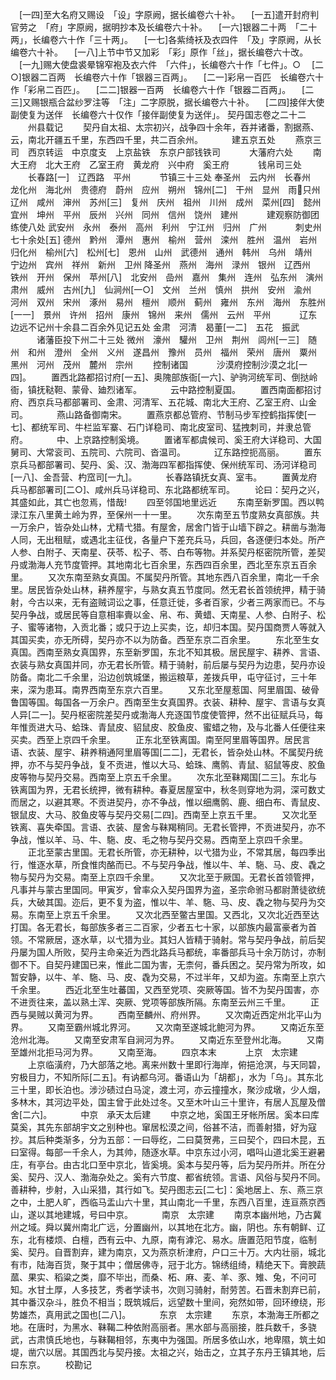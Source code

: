 <!-- { "loadSidebar": true } -->
　[一四]至大名府又赐设　「设」字原阙，据长编卷六十补。
　[一五]遣开封府判官劳之　「府」字原阙，据明抄本及长编卷六十补。
　[一六]银器二十两　「二十两」，长编卷六十作「三十两」。
　[一七]各紫绮袄及衣四件　「及」字原阙，从长编卷六十补。
　[一八]上节中节又加彩　「彩」原作「丝」，据长编卷六十改。
　[一九]赐大使盘裘晕锦窄袍及衣六件　「六件」，长编卷六十作「七件」。○
　[二○]银器二百两　长编卷六十作「银器三百两」。
　[二一]彩帛一百匹　长编卷六十作「彩帛二百匹」。
　[二二]银器一百两　长编卷六十作「银器二百两」。
　[二三]又赐银瓶合盆纱罗注等　「注」二字原脱，据长编卷六十补。
　[二四]接伴大使副使复为送伴　长编卷六十仅作「接伴副使复为送伴」。
契丹国志卷之二十二
　　州县载记
　　契丹自太祖、太宗初兴，战争四十余年，吞并诸番，割据燕、云，南北开疆五千里，东西四千里，共二百余州。
　　　建五京五处
　　燕京三司　西京转运　中京度支　上京盐铁　东京户部钱铁司
　　　大藩府六处
　　南大王府　北大王府　乙室王府　黄龙府　兴中府　奚王府
　　　钱帛司三处
　　长春路[一]　辽西路　平州
　　　节镇三十三处
奉圣州　云内州　长春州　龙化州　海北州　贵德府　蔚州　应州　朔州　锦州[二]　干州　显州　雨只州　辽州　咸州　渖州　苏州[三]　复州　庆州　祖州　川州　成州　菜州[四]　懿州　宜州　坤州　平州　辰州　兴州　同州　信州　饶州　建州
　　　建观察防御团练使八处
武安州　永州　泰州　高州　利州　宁江州　归州　广州
　　　刺史州七十余处[五]
德州　黔州　潭州　惠州　榆州　营州　滦州　胜州　温州　岩州　归化州　榆州[六]　松州[七]　恩州　山州　武德州　通州　韩州　乌州　靖州　宁边州　宾州　祥州　新州　卫州  降圣州　燕州　海州　渌州　银州　辽西州　铁州　开州　保州　苹州[八]　北安州　嵒州　嘉州　集州　连州　弘东州　演州　肃州　威州　古州[九]　仙涧州[一○]　文州　兰州　慎州　拱州　安州　渝州　河州　双州　宋州　涿州　易州　檀州　顺州　蓟州　雍州　东州　海州　东胜州[一一]　景州　许州　招州　康州　锦州　来州　儒州　云州　平州
　　　辽东边远不记州十余县二百余外见记五处
金肃　河清　曷董[一二]　五花　振武
　　　诸藩臣投下州二十三处
微州　濠州　驩州　卫州　荆州　闾州[一三]　随州　和州　澄州　全州　义州　遂昌州　豫州　员州　福州　荣州　唐州　粟州　黑州　河州　茂州　麓州　宗州
　　控制诸国
　　　沙漠府控制沙漠之北[一四]。
　　置西北路都招讨府[一五]、奥隗部族衙[一六]、驴驹河统军司、倒挞岭衙，镇抚鞑靼、蒙骨、廸烈诸军。
　　　云中路控制夏国。
　　置西南面都招讨府、西京兵马都部署司、金肃、河清军、五花城、南北大王府、乙室王府、山金司。
　　　燕山路备御南宋。
　　置燕京都总管府、节制马步军控鹤指挥使[一七]、都统军司、牛栏监军寨、石门详稳司、南北皮室司、猛拽刺司，并隶总管府。
　　　中、上京路控制奚境。
　　置诸军都虞候司、奚王府大详稳司、大国舅司、大常衮司、五院司、六院司、沓温司。
　　　辽东路控扼高丽。
　　置东京兵马都部署司、契丹、奚、汉、渤海四军都指挥使、保州统军司、汤河详稳司[一八]、金吾营、杓窊司[一九]。
　　　长春路镇抚女真、室韦。
　　置黄龙府兵马都部署司[二○]、咸州兵马详稳司、东北路都统军司。
　　论曰：契丹之兴，其盛如此，其亡也忽焉，惜哉!
　　四至邻国地里远近
　　东南至新罗国。西以鸭渌江东八里黄土岭为界，至保州一十一里。
　　次东南至五节度熟女真部族。共一万余户，皆杂处山林，尤精弋猎。有屋舍，居舍门皆于山墙下辟之。耕凿与渤海人同，无出租赋，或遇北主征伐，各量户下差充兵马，兵回，各逐便归本处。所产人参、白附子、天南星、茯苓、松子、苓、白布等物。并系契丹枢密院所管，差契丹或渤海人充节度管押。其地南北七百余里，东西四百余里，西北至东京五百余里。
　　又次东南至熟女真国。不属契丹所管。其地东西八百余里，南北一千余里。居民皆杂处山林，耕养屋宇，与熟女真五节度同。然无君长首领统押，精于骑射，今古以来，无有盗贼词讼之事，任意迁徙，多者百家，少者三两家而已。不与契丹争战，或居民等自意相率賷以金、帛、布、黄蜡、天南星、人参、白附子、松子、蜜等诸物，入贡北番；或只于边上买卖，讫，却归本国。契丹国商贾人等就入其国买卖，亦无所碍，契丹亦不以为防备。西至东京二百余里。
　　东北至生女真国。西南至熟女真国界，东至新罗国，东北不知其极。居民屋宇、耕养、言语、衣装与熟女真国并同，亦无君长所管。精于骑射，前后屡与契丹为边患，契丹亦设防备。南北二千余里，沿边创筑城堡，搬运粮草，差拨兵甲，屯守征讨，三十年来，深为患耳。南界西南至东京六百里。
　　又东北至屋惹国、阿里眉国、破骨鲁国等国。每国各一万余户。西南至生女真国界。衣装、耕种、屋宇、言语与女真人异[二一]。契丹枢密院差契丹或渤海人充逐国节度使管押，然不出征赋兵马，每年惟贡进大马、蛤珠、青鼠皮、貂鼠皮、胶鱼皮、蜜蜡之物，及与北番人任便往来买卖。西至上京四千余里。
　　正东北至铁离国。南至阿里眉等国界。居民言语、衣装、屋宇、耕养稍通阿里眉等国[二二]，无君长，皆杂处山林。不属契丹统押，亦不与契丹争战，复不贡进，惟以大马、蛤珠、鹰鹘、青鼠、貂鼠等皮、胶鱼皮等物与契丹交易。西南至上京五千余里。
　　次东北至靺羯国[二三]。东北与铁离国为界，无君长统押，微有耕种。春夏居屋室中，秋冬则穿地为洞，深可数丈而居之，以避其寒。不贡进契丹，亦不争战，惟以细鹰鹘、鹿、细白布、青鼠皮、银鼠皮、大马、胶鱼皮等与契丹交易[二四]。西南至上京五千里。
　　又次北至铁离、喜失牵国。言语、衣装、屋舍与靺羯稍同。无君长管押，不贡进契丹，亦不争战，惟以羊、马、牛、駞、皮、毛之物与契丹交易。西南至上京四千余里。
　　正北至蒙古里国。无君长所管，亦无耕种，以弋猎为业，不常其居，每四季出行，惟逐水草，所食惟肉酪而已。不与契丹争战，惟以牛、羊、駞、马、皮、毳之物与契丹为交易。南至上京四千余里。
　　又次北至于厥国。无君长首领管押，凡事并与蒙古里国同。甲寅岁，曾率众入契丹国界为盗，圣宗命驸马都尉萧徒欲统兵，大破其国。迩后，更不复为盗，惟以牛、羊、駞、马、皮、毳之物与契丹为交易。东南至上京五千余里。
　　又次北西至鳖古里国。又西北，又次北近西至达打国。各无君长，每部族多者三二百家，少者五七十家，以部族内最富豪者为首领。不常厥居，逐水草，以弋猎为业。其妇人皆精于骑射。常与契丹争战，前后契丹屡为国人所败，契丹主命亲近为西北路兵马都统，率番部兵马十余万防讨，亦制御不下。自契丹建国已来，惟此二国为害，无柰何，番兵困之。契丹常为所攻，如暂安静，以牛、羊、駞、马、皮、毳为交易，不过半年，又却为盗。东南至上京六千余里。
　　西近北至生吐蕃国，又西至党项、突厥等国。皆不为契丹国害，亦不进贡往来，盖以熟土浑、突厥、党项等部族所隔。东南至云州三千里。
　　正西与昊贼以黄河为界。
　　西南至麟州、府州界。
　　又次南近西定州北平山为界。
　　又南至霸州城北界河。
　　又次南至遂城北鲍河为界。
　　又南近东至沧州北海。
　　又南至安肃军自涧河为界。
　　又南近东至登州北海。
　　又南至雄州北拒马河为界。
　　又南至海。
　　四京本末
　　　上京　太宗建
　　上京临潢府，乃大部落之地。离来州数十里即行海岸，俯挹沧溟，与天同碧，穷极目力，不知所际[二五]。有讷都乌河。番语山为「胡都」，水为「乌」。其东北三十里，即长泊也。涉沙碛过白马淀，渡土河，亦云撞撞水，聚沙成墩，少人烟，多林木，其河边平处，国主曾于此处过冬。又至木叶山三十里许，有居人瓦屋及僧舍[二六]。
　　　中京　承天太后建
　　中京之地，奚国王牙帐所居。奚本曰库莫奚，其先东部胡宇文之别种也。窜居松漠之间，俗甚不洁，而善射猎，好为寇抄。其后种类渐多，分为五部：一曰辱纥，二曰莫贺弗，三曰契个，四曰木昆，五曰室得。每部一千余人，为其帅，随逐水草。中京东过小河，唱呌山道北奚王避暑庄，有亭台。由古北口至中京北，皆奚境。奚本与契丹等，后为契丹所并。所在分奚、契丹、汉人、渤海杂处之。奚有六节度、都省统领。言语、风俗与契丹不同。善耕种，步射，入山采猎，其行如飞。契丹图志云[二七]：奚地居上、东、燕三京之中，土肥人旷，西临马盂山六十里，其山南北一千里，东西八百里，连亘燕京西山，遂以其地建城，号曰中京。
　　　南京　太宗建
　　南京本幽州地，乃古冀州之域。舜以冀州南北广远，分置幽州，以其地在北方。幽，阴也。东有朝鲜、辽东，北有楼烦、白檀，西有云中、九原，南有滹沱、易水。唐置范阳节度，临制奚、契丹。自晋割弃，建为南京，又为燕京析津府，户口三十万。大内壮丽，城北有市，陆海百货，聚于其中；僧居佛寺，冠于北方。锦绣组绮，精绝天下。膏腴蔬蓏、果实、稻粱之类，靡不毕出，而桑、柘、麻、麦、羊、豕、雉、兔，不问可知。水甘土厚，人多技艺，秀者学读书，次则习骑射，耐劳苦。石晋未割弃已前，其中番汉杂斗，胜负不相当；既筑城后，远望数十里间，宛然如带，回环缭绕，形势雄杰，真用武之国也[二八]。
　　　东京　太宗建
　　东京，本渤海王所都之地。在唐时，为黑水、靺鞨二种依附高丽者。黑水部与高丽接，胜兵数千，多骁武，古肃慎氏地也，与靺鞨相邻，东夷中为强国。所居多依山水，地卑隰，筑土如堤，凿穴以居。其国西北与契丹接。太祖之兴，始击之，立其子东丹王镇其地，后曰东京。
　　校勘记
